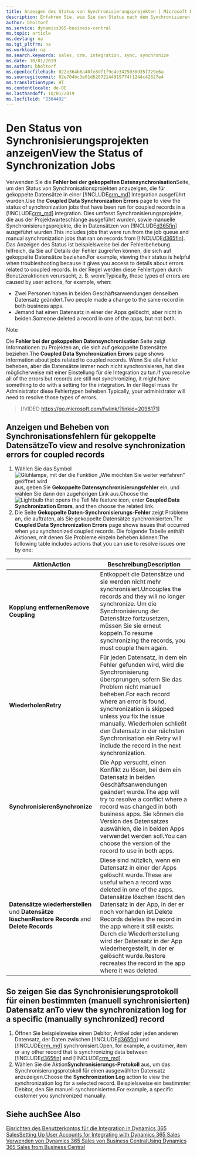 ```yaml
---
title: Anzeigen des Status von Synchronisierungsprojekten | Microsoft Docs
description: Erfahren Sie, wie Sie den Status nach dem Synchronisieren gekoppelter Datensätze anzeigen.
author: bholtorf
ms.service: dynamics365-business-central
ms.topic: article
ms.devlang: na
ms.tgt_pltfrm: na
ms.workload: na
ms.search.keywords: sales, crm, integration, sync, synchronize
ms.date: 10/01/2019
ms.author: bholtorf
ms.openlocfilehash: 022e364b6a40fe8df1f9c4e3425030d35f729e6a
ms.sourcegitcommit: 02e704bc3e01d62072144919774f1244c42827e4
ms.translationtype: HT
ms.contentlocale: de-DE
ms.lasthandoff: 10/01/2019
ms.locfileid: "2304492"
---
```

# <a name="view-the-status-of-synchronization-jobs"></a><span data-ttu-id="8fab3-103">Den Status von Synchronisierungsprojekten anzeigen</span><span class="sxs-lookup"><span data-stu-id="8fab3-103">View the Status of Synchronization Jobs</span></span>
<span data-ttu-id="8fab3-104">Verwenden Sie die **Fehler bei der gekoppelten Datensynchronisation**Seite, um den Status von Synchronisationsprojekten anzuzeigen, die für gekoppelte Datensätze in einer [!INCLUDE[crm_md](includes/crm_md.md)] Integration ausgeführt wurden.</span><span class="sxs-lookup"><span data-stu-id="8fab3-104">Use the **Coupled Data Synchronization Errors** page to view the status of synchronization jobs that have been run for coupled records in a [!INCLUDE[crm_md](includes/crm_md.md)] integration.</span></span> <span data-ttu-id="8fab3-105">Dies umfasst Synchronisierungsprojekte, die aus der Projektwarteschlange ausgeführt wurden, sowie manuelle Synchronisierungsprojekte, die in Datensätzen von [!INCLUDE[d365fin](includes/d365fin_md.md)] ausgeführt wurden.</span><span class="sxs-lookup"><span data-stu-id="8fab3-105">This includes jobs that were run from the job queue and manual synchronization jobs that ran on records from [!INCLUDE[d365fin](includes/d365fin_md.md)].</span></span> <span data-ttu-id="8fab3-106">Das Anzeigen des Status ist beispielsweise bei der Fehlerbehebung hilfreich, da Sie auf Details der Fehler zugreifen können, die sich auf gekoppelte Datensätze beziehen.</span><span class="sxs-lookup"><span data-stu-id="8fab3-106">For example, viewing their status is helpful when troubleshooting because it gives you access to details about errors related to coupled records.</span></span> <span data-ttu-id="8fab3-107">In der Regel werden diese Fehlertypen durch Benutzeraktionen verursacht, z. B. wenn:</span><span class="sxs-lookup"><span data-stu-id="8fab3-107">Typically, these types of errors are caused by user actions, for example, when:</span></span>  

* <span data-ttu-id="8fab3-108">Zwei Personen haben in beiden Geschäftsanwendungen denselben Datensatz geändert.</span><span class="sxs-lookup"><span data-stu-id="8fab3-108">Two people made a change to the same record in both business apps.</span></span>
* <span data-ttu-id="8fab3-109">Jemand hat einen Datensatz in einer der Apps gelöscht, aber nicht in beiden.</span><span class="sxs-lookup"><span data-stu-id="8fab3-109">Someone deleted a record in one of the apps, but not both.</span></span>

> [!Note]
> <span data-ttu-id="8fab3-110">Die **Fehler bei der gekoppelten Datensynchronisation** Seite zeigt Informationen zu Projekten an, die sich auf gekoppelte Datensätze beziehen.</span><span class="sxs-lookup"><span data-stu-id="8fab3-110">The **Coupled Data Synchronization Errors** page shows information about jobs related to coupled records.</span></span> <span data-ttu-id="8fab3-111">Wenn Sie alle Fehler beheben, aber die Datensätze immer noch nicht synchronisieren, hat dies möglicherweise mit einer Einstellung für die Integration zu tun.</span><span class="sxs-lookup"><span data-stu-id="8fab3-111">If you resolve all of the errors but records are still not synchronizing, it might have something to do with a setting for the integration.</span></span> <span data-ttu-id="8fab3-112">In der Regel muss Ihr Administrator diese Fehlertypen beheben.</span><span class="sxs-lookup"><span data-stu-id="8fab3-112">Typically, your administrator will need to resolve those types of errors.</span></span>   

> [!VIDEO https://go.microsoft.com/fwlink/?linkid=2098171]

## <a name="to-view-and-resolve-synchronization-errors-for-coupled-records"></a><span data-ttu-id="8fab3-113">Anzeigen und Beheben von Synchronisationsfehlern für gekoppelte Datensätze</span><span class="sxs-lookup"><span data-stu-id="8fab3-113">To view and resolve synchronization errors for coupled records</span></span>
1. <span data-ttu-id="8fab3-114">Wählen Sie das Symbol ![Glühlampe, mit der die Funktion „Wie möchten Sie weiter verfahren“ geöffnet wird](media/ui-search/search_small.png "Wie möchten Sie weiter verfahren?") aus, geben Sie **Gekoppelte Datensynchronisierungsfehler** ein, und wählen Sie dann den zugehörigen Link aus.</span><span class="sxs-lookup"><span data-stu-id="8fab3-114">Choose the ![Lightbulb that opens the Tell Me feature](media/ui-search/search_small.png "Tell me what you want to do") icon, enter **Coupled Data Synchronization Errors**, and then choose the related link.</span></span>
2. <span data-ttu-id="8fab3-115">Die Seite **Gekoppelte Daten-Synchronisierungs-Fehler** zeigt Probleme an, die auftraten, als Sie gekoppelte Datensätze synchronisierten.</span><span class="sxs-lookup"><span data-stu-id="8fab3-115">The **Coupled Data Synchronization Errors** page shows issues that occurred when you synchronized coupled records.</span></span> <span data-ttu-id="8fab3-116">Die folgende Tabelle enthält Aktionen, mit denen Sie Probleme einzeln beheben können:</span><span class="sxs-lookup"><span data-stu-id="8fab3-116">The following table includes actions that you can use to resolve issues one by one:</span></span>

|<span data-ttu-id="8fab3-117">Aktion</span><span class="sxs-lookup"><span data-stu-id="8fab3-117">Action</span></span>|<span data-ttu-id="8fab3-118">Beschreibung</span><span class="sxs-lookup"><span data-stu-id="8fab3-118">Description</span></span>|
|----|----|
|<span data-ttu-id="8fab3-119">**Kopplung entfernen**</span><span class="sxs-lookup"><span data-stu-id="8fab3-119">**Remove Coupling**</span></span>|<span data-ttu-id="8fab3-120">Entkoppelt die Datensätze und sie werden nicht mehr synchronisiert.</span><span class="sxs-lookup"><span data-stu-id="8fab3-120">Uncouples the records and they will no longer synchronize.</span></span> <span data-ttu-id="8fab3-121">Um die Synchronisierung der Datensätze fortzusetzen, müssen Sie sie erneut koppeln.</span><span class="sxs-lookup"><span data-stu-id="8fab3-121">To resume synchronizing the records, you must couple them again.</span></span>|
|<span data-ttu-id="8fab3-122">**Wiederholen**</span><span class="sxs-lookup"><span data-stu-id="8fab3-122">**Retry**</span></span>|<span data-ttu-id="8fab3-123">Für jeden Datensatz, in dem ein Fehler gefunden wird, wird die Synchronisierung übersprungen, sofern Sie das Problem nicht manuell beheben.</span><span class="sxs-lookup"><span data-stu-id="8fab3-123">For each record where an error is found, synchronization is skipped unless you fix the issue manually.</span></span> <span data-ttu-id="8fab3-124">Wiederholen schließt den Datensatz in der nächsten Synchronisation ein.</span><span class="sxs-lookup"><span data-stu-id="8fab3-124">Retry will include the record in the next synchronization.</span></span>|
|<span data-ttu-id="8fab3-125">**Synchronisieren**</span><span class="sxs-lookup"><span data-stu-id="8fab3-125">**Synchronize**</span></span>|<span data-ttu-id="8fab3-126">Die App versucht, einen Konflikt zu lösen, bei dem ein Datensatz in beiden Geschäftsanwendungen geändert wurde.</span><span class="sxs-lookup"><span data-stu-id="8fab3-126">The app will try to resolve a conflict where a record was changed in both business apps.</span></span> <span data-ttu-id="8fab3-127">Sie können die Version des Datensatzes auswählen, die in beiden Apps verwendet werden soll.</span><span class="sxs-lookup"><span data-stu-id="8fab3-127">You can choose the version of the record to use in both apps.</span></span>|
|<span data-ttu-id="8fab3-128">**Datensätze wiederherstellen** und **Datensätze löschen**</span><span class="sxs-lookup"><span data-stu-id="8fab3-128">**Restore Records** and **Delete Records**</span></span>|<span data-ttu-id="8fab3-129">Diese sind nützlich, wenn ein Datensatz in einer der Apps gelöscht wurde.</span><span class="sxs-lookup"><span data-stu-id="8fab3-129">These are useful when a record was deleted in one of the apps.</span></span> <span data-ttu-id="8fab3-130">Datensätze löschen löscht den Datensatz in der App, in der er noch vorhanden ist.</span><span class="sxs-lookup"><span data-stu-id="8fab3-130">Delete Records deletes the record in the app where it still exists.</span></span> <span data-ttu-id="8fab3-131">Durch die Wiederherstellung wird der Datensatz in der App wiederhergestellt, in der er gelöscht wurde.</span><span class="sxs-lookup"><span data-stu-id="8fab3-131">Restore recreates the record in the app where it was deleted.</span></span>|

## <a name="to-view-the-synchronization-log-for-a-specific-manually-synchronized-record"></a><span data-ttu-id="8fab3-132">So zeigen Sie das Synchronisierungsprotokoll für einen bestimmten (manuell synchronisierten) Datensatz an</span><span class="sxs-lookup"><span data-stu-id="8fab3-132">To view the synchronization log for a specific (manually synchronized) record</span></span>
1. <span data-ttu-id="8fab3-133">Öffnen Sie beispielsweise einen Debitor, Artikel oder jeden anderen Datensatz, der Daten zwischen [!INCLUDE[d365fin](includes/d365fin_md.md)] und [!INCLUDE[crm_md](includes/crm_md.md)] synchronisiert.</span><span class="sxs-lookup"><span data-stu-id="8fab3-133">Open, for example, a customer, item or any other record that is synchronizing data between [!INCLUDE[d365fin](includes/d365fin_md.md)] and [!INCLUDE[crm_md](includes/crm_md.md)].</span></span>
2. <span data-ttu-id="8fab3-134">Wählen Sie die Aktion**Synchronisierungs-Protokoll** aus, um das Synchronisierungsprotokoll für einen ausgewählten Datensatz anzuzeigen.</span><span class="sxs-lookup"><span data-stu-id="8fab3-134">Choose the **Synchronization Log** action to view the synchronization log for a selected record.</span></span> <span data-ttu-id="8fab3-135">Beispielsweise ein bestimmter Debitor, den Sie manuell synchronisierten.</span><span class="sxs-lookup"><span data-stu-id="8fab3-135">For example, a specific customer you synchronized manually.</span></span>

## <a name="see-also"></a><span data-ttu-id="8fab3-136">Siehe auch</span><span class="sxs-lookup"><span data-stu-id="8fab3-136">See Also</span></span>  
[<span data-ttu-id="8fab3-137">Einrichten des Benutzerkontos für die Integration in Dynamics 365 Sales</span><span class="sxs-lookup"><span data-stu-id="8fab3-137">Setting Up User Accounts for Integrating with Dynamics 365 Sales</span></span>](admin-setting-up-integration-with-dynamics-sales.md)  
[<span data-ttu-id="8fab3-138">Verwenden von Dynamics 365 Sales von Business Central</span><span class="sxs-lookup"><span data-stu-id="8fab3-138">Using Dynamics 365 Sales from Business Central</span></span>](marketing-integrate-dynamicscrm.md)

